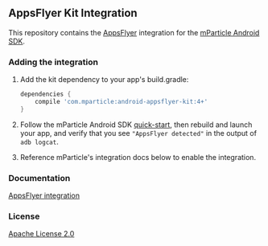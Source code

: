 ## AppsFlyer Kit Integration

This repository contains the [AppsFlyer](https://www.appsflyer.com/) integration for the [mParticle Android SDK](https://github.com/mParticle/mparticle-android-sdk).

### Adding the integration

1. Add the kit dependency to your app's build.gradle:

    ```groovy
    dependencies {
        compile 'com.mparticle:android-appsflyer-kit:4+'
    }
    ```
2. Follow the mParticle Android SDK [quick-start](https://github.com/mParticle/mparticle-android-sdk), then rebuild and launch your app, and verify that you see `"AppsFlyer detected"` in the output of `adb logcat`.
3. Reference mParticle's integration docs below to enable the integration.

### Documentation

[AppsFlyer integration](http://docs.mparticle.com/?java#appsflyer)

### License

[Apache License 2.0](http://www.apache.org/licenses/LICENSE-2.0)